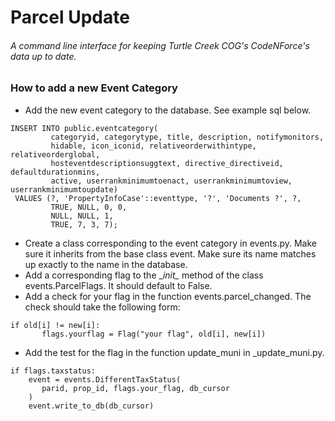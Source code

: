 # Parcel Update
###### A command line interface for keeping Turtle Creek COG's CodeNForce's data up to date.

### How to add a new Event Category
* Add the new event category to the database. See example sql below.
~~~{caption="Example insert sql"}  
INSERT INTO public.eventcategory(
         categoryid, categorytype, title, description, notifymonitors,
         hidable, icon_iconid, relativeorderwithintype, relativeorderglobal,
         hosteventdescriptionsuggtext, directive_directiveid, defaultdurationmins,
         active, userrankminimumtoenact, userrankminimumtoview, userrankminimumtoupdate)
 VALUES (?, 'PropertyInfoCase'::eventtype, '?', 'Documents ?', ?,
         TRUE, NULL, 0, 0,
         NULL, NULL, 1,
         TRUE, 7, 3, 7);
~~~
* Create a class corresponding to the event category in events.py. Make sure it inherits from the base class event. Make sure its name matches up exactly to the name in the database.
* Add a corresponding flag to the __init\__ method of the class events.ParcelFlags. It should default to False.
* Add a check for your flag in the function events.parcel_changed. The check should take the following form:
~~~
if old[i] != new[i]:
       flags.yourflag = Flag("your flag", old[i], new[i])
~~~

* Add the test for the flag in the function update_muni in _update_muni.py.
~~~
if flags.taxstatus:
    event = events.DifferentTaxStatus(
       parid, prop_id, flags.your_flag, db_cursor
    )
    event.write_to_db(db_cursor)
~~~
